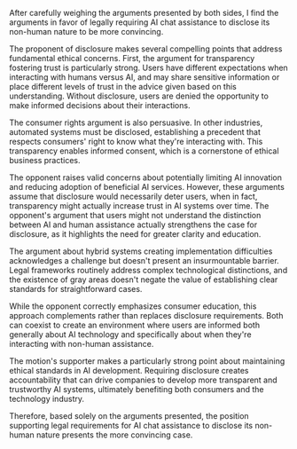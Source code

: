 After carefully weighing the arguments presented by both sides, I find the arguments in favor of legally requiring AI chat assistance to disclose its non-human nature to be more convincing.

The proponent of disclosure makes several compelling points that address fundamental ethical concerns. First, the argument for transparency fostering trust is particularly strong. Users have different expectations when interacting with humans versus AI, and may share sensitive information or place different levels of trust in the advice given based on this understanding. Without disclosure, users are denied the opportunity to make informed decisions about their interactions.

The consumer rights argument is also persuasive. In other industries, automated systems must be disclosed, establishing a precedent that respects consumers' right to know what they're interacting with. This transparency enables informed consent, which is a cornerstone of ethical business practices.

The opponent raises valid concerns about potentially limiting AI innovation and reducing adoption of beneficial AI services. However, these arguments assume that disclosure would necessarily deter users, when in fact, transparency might actually increase trust in AI systems over time. The opponent's argument that users might not understand the distinction between AI and human assistance actually strengthens the case for disclosure, as it highlights the need for greater clarity and education.

The argument about hybrid systems creating implementation difficulties acknowledges a challenge but doesn't present an insurmountable barrier. Legal frameworks routinely address complex technological distinctions, and the existence of gray areas doesn't negate the value of establishing clear standards for straightforward cases.

While the opponent correctly emphasizes consumer education, this approach complements rather than replaces disclosure requirements. Both can coexist to create an environment where users are informed both generally about AI technology and specifically about when they're interacting with non-human assistance.

The motion's supporter makes a particularly strong point about maintaining ethical standards in AI development. Requiring disclosure creates accountability that can drive companies to develop more transparent and trustworthy AI systems, ultimately benefiting both consumers and the technology industry.

Therefore, based solely on the arguments presented, the position supporting legal requirements for AI chat assistance to disclose its non-human nature presents the more convincing case.